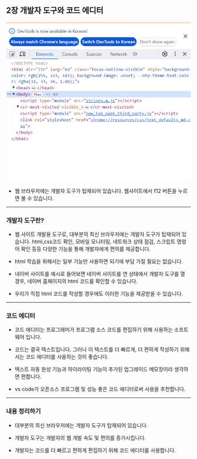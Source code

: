 ## 2장 개발자 도구와 코드 에디터

![alt text](Img/image.png)

* 웹 브라우저에는 개발자 도구가 탑재되어 있습니다. 웹사이트에서 f12 버튼을 누르면 볼 수 있습니다.

---

### 개발자 도구란?

* 웹 사이트 개발용 도구로, 대부분의 최신 브라우저에는 개발자 도구가 탑재되어 있습니다. html,css코드 확인, 모바일 모니터링, 네트워크 상태 점검, 스크립트 명령어 확인 등등 다양한 기능을 통해 개발자에게 편의를 제공합니다.

* html 학습을 위해서는 일부 기능만 사용하면 되기에 부담 가질 필요는 없습니다.

* 네이버 사이트를 예시로 들어보면 네이버 사이트를 연 상태에서 개발자 도구를 열 경우, 네이버 홈페이지의 html 코드를 확인할 수 있습니다.

* 우리가 직접 html 코드를 작성할 경우에도 이러한 기능을 제공받을 수 있습니다.

---

### 코드 에디터

* 코드 에디터는 프로그래머가 프로그램 소스 코드를 편집하기 위해 사용하는 소프트웨어 입니다.

* 코드는 결국 텍스트입니다. 그러나 이 텍스트를 더 빠르게, 더 편하게 작성하기 위해서는 코드 에디터를 사용하는 것이 좋습니다.

* 텍스트 자동 완성 기능과 하이라이팅 기능이 추가된 업그레이드 메모장이라 생각하면 편합니다.

* vs code가 오픈소스 프로그램 및 성능 좋은 코드 에디터로써 사용을 추천합니다.

---

### 내용 정리하기

* 대부분의 최신 브라우저에는 개발자 도구가 탑재되어 있습니다.

* 개발자 도구는 개발자의 웹 개발 속도 및 편의를 증가시킵니다.

* 개발자는 코드를 더 빠르고 편하게 편집하기 위해 코드 에디터를 사용합니다.

